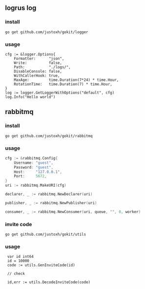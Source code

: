 ## logrus log

### install
  
```
go get github.com/justoxh/gokit/logger
```
### usage
  
```
cfg := &logger.Options{
    Formatter:      "json",
    Write:          false,
    Path:           "./logs/",
    DisableConsole: false,
    WithCallerHook: true,
    MaxAge:         time.Duration(7*24) * time.Hour,
    RotationTime:   time.Duration(7) * time.Hour,
}
log := logger.GetLoggerWithOptions("default", cfg)
log.Info("Hello world")
```
  
  
## rabbitmq

### install 

```
go get github.com/justoxh/gokit/rabbitmq
```

### usage

```go
cfg := &rabbitmq.Config{
    Username: "guest",
    Password: "guest",
    Host:     "127.0.0.1",
    Port:     5672,
}
uri := rabbitmq.MakeURI(cfg)

declarer, _ := rabbitmq.NewDeclarer(uri)

publisher, _ := rabbitmq.NewPublisher(uri)

consumer, _ := rabbitmq.NewConsumer(uri, queue, "", 0, worker)

```

### invite code

```
go get github.com/justoxh/gokit/utils
```

### usage

```
 var id int64
 id = 10000
 code := utils.GenInviteCode(id)

 // check

 id,err := utils.DecodeInviteCode(code)

```



